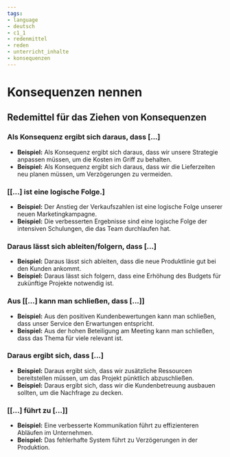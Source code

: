 ```yaml
---
tags:
- language
- deutsch
- c1_1
- redenmittel
- reden
- unterricht_inhalte
- konsequenzen
---
```


# Konsequenzen nennen

## Redemittel für das Ziehen von Konsequenzen

### Als Konsequenz ergibt sich daraus, dass [...]

- __Beispiel:__ Als Konsequenz ergibt sich daraus, dass wir unsere Strategie anpassen müssen, um die Kosten im Griff zu behalten.
- __Beispiel:__ Als Konsequenz ergibt sich daraus, dass wir die Lieferzeiten neu planen müssen, um Verzögerungen zu vermeiden.

### [[...] ist eine logische Folge.]

- __Beispiel:__ Der Anstieg der Verkaufszahlen ist eine logische Folge unserer neuen Marketingkampagne.
- __Beispiel:__ Die verbesserten Ergebnisse sind eine logische Folge der intensiven Schulungen, die das Team durchlaufen hat.

### Daraus lässt sich ableiten/folgern, dass [...]

- __Beispiel:__ Daraus lässt sich ableiten, dass die neue Produktlinie gut bei den Kunden ankommt.
- __Beispiel:__ Daraus lässt sich folgern, dass eine Erhöhung des Budgets für zukünftige Projekte notwendig ist.

### Aus [[...] kann man schließen, dass [...]]

- __Beispiel:__ Aus den positiven Kundenbewertungen kann man schließen, dass unser Service den Erwartungen entspricht.
- __Beispiel:__ Aus der hohen Beteiligung am Meeting kann man schließen, dass das Thema für viele relevant ist.

### Daraus ergibt sich, dass [...]

- __Beispiel:__ Daraus ergibt sich, dass wir zusätzliche Ressourcen bereitstellen müssen, um das Projekt pünktlich abzuschließen.
- __Beispiel:__ Daraus ergibt sich, dass wir die Kundenbetreuung ausbauen sollten, um die Nachfrage zu decken.

### [[...] führt zu [...]]

- __Beispiel:__ Eine verbesserte Kommunikation führt zu effizienteren Abläufen im Unternehmen.
- __Beispiel:__ Das fehlerhafte System führt zu Verzögerungen in der Produktion.
